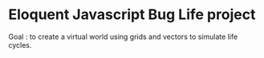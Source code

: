 # Eloquent Javascript Bug Life project

Goal : 
    to create a virtual world using grids and vectors to simulate life cycles.
